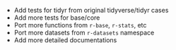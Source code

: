 
- Add tests for tidyr from original tidyverse/tidyr cases
- Add more tests for base/core
- Port more functions from `r-base`, `r-stats`, etc
- Port more datasets from `r-datasets` namespace
- Add more detailed documentations
